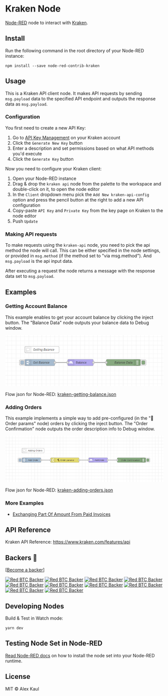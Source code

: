 # Kraken Node

<a href="https://nodered.org" target="_blank">Node-RED</a> node to interact with <a href="https://www.kraken.com/" target="_blank">Kraken</a>.

## Install

Run the following command in the root directory of your Node-RED instance:

```
npm install --save node-red-contrib-kraken
```

## Usage

This is a Kraken API client node. It makes API requests by sending `msg.payload` data to the specified API endpoint and outputs the response data as `msg.payload`.

### Configuration

You first need to create a new API Key:

1. Go to <a href="https://www.kraken.com/u/settings/api" target="_blank">API Key Management</a> on your Kraken account
2. Click the `Generate New Key` button
3. Enter a description and set permissions based on what API methods you'd execute
4. Click the `Generate Key` button

Now you need to configure your Kraken client:

1. Open your Node-RED instance
2. Drag & drop the `kraken api` node from the palette to the workspace and double-click on it, to open the node editor
3. In the `Client` dropdown menu pick the `Add New kraken-api-config` option and press the pencil button at the right to add a new API configuration
4. Copy-paste `API Key` and `Private Key` from the key page on Kraken to the node editor
5. Push `Update`

### Making API requests

To make requests using the `kraken-api` node, you need to pick the api method the node will call. This can be either specified in the node settings, or provided in `msg.method` (if the method set to "via msg.method"). And `msg.payload` is the api input data.

After executing a request the node returns a message with the response data set to `msg.payload`.

## Examples

### Getting Account Balance

This example enables to get your account balance by clicking the inject button. The "Balance Data" node outputs your balance data to Debug window.

![Getting Balance](examples/kraken-getting-balance.png)

Flow json for Node-RED: [kraken-getting-balance.json](examples/kraken-getting-balance.json)

### Adding Orders

This example implements a simple way to add pre-configured (in the "🔨 Order params" node) orders by clicking the inject button. The "Order Confirmation" node outputs the order description info to Debug window.

![Adding Orders](examples/kraken-adding-orders.png)

Flow json for Node-RED: [kraken-adding-orders.json](examples/kraken-adding-orders.json)

### More Examples

- [Exchanging Part Of Amount From Paid Invoices](https://redbtc.org/flows/integrations/kraken-exchange)

## API Reference

Kraken API Reference: https://www.kraken.com/features/api

## Backers 💝

[[Become a backer](https://mynode.redbtc.org/gh-donate)]

[![Red BTC Backer](https://mynode.redbtc.org/gh-backer/top/0/avatar/60)](https://mynode.redbtc.org/gh-backer/top/0/profile)
[![Red BTC Backer](https://mynode.redbtc.org/gh-backer/top/1/avatar/60)](https://mynode.redbtc.org/gh-backer/top/1/profile)
[![Red BTC Backer](https://mynode.redbtc.org/gh-backer/top/2/avatar/60)](https://mynode.redbtc.org/gh-backer/top/2/profile)
[![Red BTC Backer](https://mynode.redbtc.org/gh-backer/top/3/avatar/60)](https://mynode.redbtc.org/gh-backer/top/3/profile)
[![Red BTC Backer](https://mynode.redbtc.org/gh-backer/top/4/avatar/60)](https://mynode.redbtc.org/gh-backer/top/4/profile)
[![Red BTC Backer](https://mynode.redbtc.org/gh-backer/top/5/avatar/60)](https://mynode.redbtc.org/gh-backer/top/5/profile)
[![Red BTC Backer](https://mynode.redbtc.org/gh-backer/top/6/avatar/60)](https://mynode.redbtc.org/gh-backer/top/6/profile)
[![Red BTC Backer](https://mynode.redbtc.org/gh-backer/top/7/avatar/60)](https://mynode.redbtc.org/gh-backer/top/7/profile)
[![Red BTC Backer](https://mynode.redbtc.org/gh-backer/top/8/avatar/60)](https://mynode.redbtc.org/gh-backer/top/8/profile)
[![Red BTC Backer](https://mynode.redbtc.org/gh-backer/top/9/avatar/60)](https://mynode.redbtc.org/gh-backer/top/9/profile)

## Developing Nodes

Build & Test in Watch mode:

```
yarn dev
```

## Testing Node Set in Node-RED

[Read Node-RED docs](https://nodered.org/docs/creating-nodes/first-node#testing-your-node-in-node-red) on how to install the node set into your Node-RED runtime.

## License

MIT © Alex Kaul
